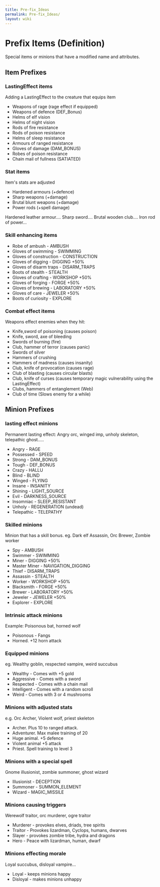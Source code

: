 ```yaml
---
title: Pre-fix_Ideas
permalink: Pre-fix_Ideas/
layout: wiki
---
```


Prefix Items (Definition)
=========================

Special items or minions that have a modified name and attributes.

Item Prefixes
-------------

### LastingEffect items

Adding a LastingEffect to the creature that equips item

-   Weapons of rage (rage effect if equipped)
-   Weapons of defence (DEF\_Bonus)
-   Helms of elf vision
-   Helms of night vision
-   Rods of fire resistance
-   Rods of poison resistance
-   Helms of sleep resistance
-   Armours of ranged resistance
-   Gloves of damage (DAM\_BONUS)
-   Robes of poison resistance
-   Chain mail of fullness (SATIATED)

### Stat items

Item's stats are adjusted

-   Hardened armours (+defence)
-   Sharp weapons (+damage)
-   Brutal blunt weapons (+damage)
-   Power rods (+spell damage)

Hardened leather armour.... Sharp sword.... Brutal wooden club.... Iron
rod of power...

### Skill enhancing items

-   Robe of ambush - AMBUSH
-   Gloves of swimming - SWIMMING
-   Gloves of construction - CONSTRUCTION
-   Gloves of digging - DIGGING +50%
-   Gloves of disarm traps - DISARM\_TRAPS
-   Boots of stealth - STEALTH
-   Gloves of crafting - WORKSHOP +50%
-   Gloves of forging - FORGE +50%
-   Gloves of brewing - LABORATORY +50%
-   Gloves of care - JEWELER +50%
-   Boots of curiosity - EXPLORE

### Combat effect items

Weapons effect enemies when they hit:

-   Knife,sword of poisoning (causes poison)
-   Knife, sword, axe of bleeding
-   Swords of burning (fire)
-   Club, hammer of terror (causes panic)
-   Swords of silver
-   Hammers of crushing
-   Hammers of madness (causes insanity)
-   Club, knife of provocation (causes rage)
-   Club of blasting (causes circular blasts)
-   Club, knife of curses (causes temporary magic vulnerability using
    the LastingEffect)
-   Clubs, hammers of entanglement (Web)
-   Club of time (Slows enemy for a while)

Minion Prefixes
---------------

### lasting effect minions

Permanent lasting effect: Angry orc, winged imp, unholy skeleton,
telepathic ghost.....

-   Angry - RAGE
-   Possessed - SPEED
-   Strong - DAM\_BONUS
-   Tough - DEF\_BONUS
-   Crazy - HALLU
-   Blind - BLIND
-   Winged - FLYING
-   Insane - INSANITY
-   Shining - LIGHT\_SOURCE
-   Evil - DARKNESS\_SOURCE
-   Insomniac - SLEEP\_RESISTANT
-   Unholy - REGENERATION (undead)
-   Telepathic - TELEPATHY

### Skilled minions

Minion that has a skill bonus. eg. Dark elf Assassin, Orc Brewer, Zombie
worker

-   Spy - AMBUSH
-   Swimmer - SWIMMING
-   Miner - DIGGING +50%
-   Master Miner - NAVIGATION\_DIGGING
-   Thief - DISARM\_TRAPS
-   Assassin - STEALTH
-   Worker - WORKSHOP +50%
-   Blacksmith - FORGE +50%
-   Brewer - LABORATORY +50%
-   Jeweler - JEWELER +50%
-   Explorer - EXPLORE

### Intrinsic attack minions

Example: Poisonous bat, horned wolf

-   Poisonous - Fangs
-   Horned. +12 horn attack

### Equipped minions

eg. Wealthy goblin, respected vampire, weird succubus

-   Wealthy - Comes with +5 gold
-   Aggressive - Comes with a sword
-   Respected - Comes with a chain mail
-   Intelligent - Comes with a random scroll
-   Weird - Comes with 3 or 4 mushrooms

### Minions with adjusted stats

e.g. Orc Archer, Violent wolf, priest skeleton

-   Archer. Plus 10 to ranged attack.
-   Adventurer. Max malee training of 20
-   Huge animal. +5 defence
-   Violent animal +5 attack
-   Priest. Spell training to level 3

### Minions with a special spell

Gnome illusionist, zombie summoner, ghost wizard

-   Illusionist - DECEPTION
-   Summoner - SUMMON\_ELEMENT
-   Wizard - MAGIC\_MISSILE

### Minions causing triggers

Werewolf traitor, orc murderer, ogre traitor

-   Murderer - provokes elves, driads, tree spirits
-   Traitor - Provokes lizardman, Cyclops, humans, dwarves
-   Slayer - provokes zombie tribe, hydra and dragons
-   Hero - Peace with lizardman, human, dwarf

### Minions effecting morale

Loyal succubus, disloyal vampire...

-   Loyal - keeps minions happy
-   Disloyal - makes minions unhappy

